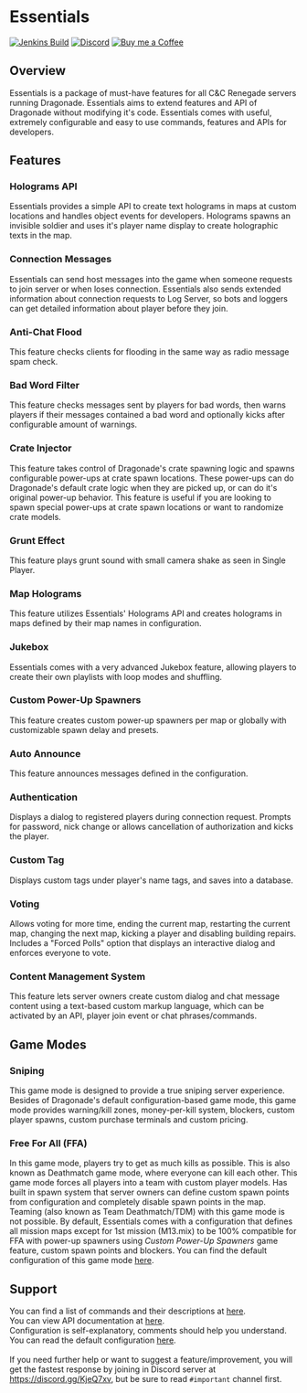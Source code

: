 # Essentials
[![Jenkins Build](https://img.shields.io/jenkins/build?jobUrl=https%3A%2F%2Fci.unstoppable.work%2Fjob%2FDragonade%2520Plugins%2Fjob%2FAreaSaver%2F)](https://ci.unstoppable.work/job/Dragonade%20Plugins/job/Essentials/)
[![Discord](https://img.shields.io/discord/647431164138749966?label=support)](https://discord.gg/KjeQ7xv)
[![Buy me a Coffee](https://img.shields.io/badge/buy%20me%20a%20coffee-yellow)](https://buymeacoffee.com/theunstoppable)

## Overview
Essentials is a package of must-have features for all C&C Renegade servers running Dragonade. Essentials aims to extend features and API of Dragonade without modifying it's code.
Essentials comes with useful, extremely configurable and easy to use commands, features and APIs for developers.

## Features

### Holograms API
Essentials provides a simple API to create text holograms in maps at custom locations and handles object events for developers. Holograms spawns an invisible soldier and uses it's player name display to create holographic texts in the map.

### Connection Messages
Essentials can send host messages into the game when someone requests to join server or when loses connection. Essentials also sends extended information about connection requests to Log Server, so bots and loggers can get detailed information about player before they join.

### Anti-Chat Flood
This feature checks clients for flooding in the same way as radio message spam check.

### Bad Word Filter
This feature checks messages sent by players for bad words, then warns players if their messages contained a bad word and optionally kicks after configurable amount of warnings.

### Crate Injector
This feature takes control of Dragonade's crate spawning logic and spawns configurable power-ups at crate spawn locations. These power-ups can do Dragonade's default crate logic when they are picked up, or can do it's original power-up behavior. This feature is useful if you are looking to spawn special power-ups at crate spawn locations or want to randomize crate models.

### Grunt Effect
This feature plays grunt sound with small camera shake as seen in Single Player.

### Map Holograms
This feature utilizes Essentials' Holograms API and creates holograms in maps defined by their map names in configuration.

### Jukebox
Essentials comes with a very advanced Jukebox feature, allowing players to create their own playlists with loop modes and shuffling.

### Custom Power-Up Spawners
This feature creates custom power-up spawners per map or globally with customizable spawn delay and presets.

### Auto Announce
This feature announces messages defined in the configuration.

### Authentication
Displays a dialog to registered players during connection request. Prompts for password, nick change or allows cancellation of authorization and kicks the player.

### Custom Tag
Displays custom tags under player's name tags, and saves into a database.

### Voting
Allows voting for more time, ending the current map, restarting the current map, changing the next map, kicking a player and disabling building repairs.  
Includes a "Forced Polls" option that displays an interactive dialog and enforces everyone to vote.

### Content Management System
This feature lets server owners create custom dialog and chat message content using a text-based custom markup language, which can be activated by an API, player join event or chat phrases/commands.

## Game Modes

### Sniping
This game mode is designed to provide a true sniping server experience. Besides of Dragonade's default configuration-based game mode, this game mode provides warning/kill zones, money-per-kill system, blockers, custom player spawns, custom purchase terminals and custom pricing.

### Free For All (FFA)
In this game mode, players try to get as much kills as possible. This is also known as Deathmatch game mode, where everyone can kill each other. This game mode forces all players into a team with custom player models. Has built in spawn system that server owners can define custom spawn points from configuration and completely disable spawn points in the map. Teaming (also known as Team Deathmatch/TDM) with this game mode is not possible. By default, Essentials comes with a configuration that defines all mission maps except for 1st mission (M13.mix) to be 100% compatible for FFA with power-up spawners using *Custom Power-Up Spawners* game feature, custom spawn points and blockers. You can find the default configuration of this game mode [here](Essentials/da_ffa.ini).

## Support
You can find a list of commands and their descriptions at [here](docs/commands.md).  
You can view API documentation at [here](docs/api/index.md).  
Configuration is self-explanatory, comments should help you understand. You can read the default configuration [here](Essentials/Essentials.ini).  
<br />
If you need further help or want to suggest a feature/improvement, you will get the fastest response by joining in Discord server at https://discord.gg/KjeQ7xv, but be sure to read `#important` channel first.
